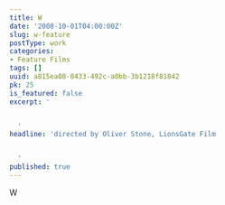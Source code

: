 ```yaml
---
title: W
date: '2008-10-01T04:00:00Z'
slug: w-feature
postType: work
categories:
- Feature Films
tags: []
uuid: a815ea08-0433-492c-a0bb-3b1218f81842
pk: 25
is_featured: false
excerpt: '


  '
headline: 'directed by Oliver Stone, LionsGate Film


  '
published: true
---
```

W


